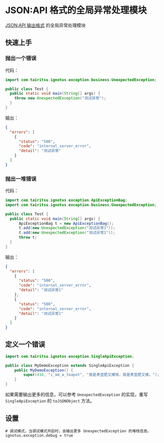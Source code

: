 # JSON:API 格式的全局异常处理模块
[JSON:API 输出格式](https://jsonapi.org/format/#errors) 的全局异常处理模块

## 快速上手

### 抛出一个错误

代码：
```java
import com.tairitsu.ignotus.exception.business.UnexpectedException;

public class Test {
  public static void main(String[] args) {
    throw new UnexpectedException("测试异常");
  }
}
```

输出：
```json
{
  "errors": [
    {
      "status": "500",
      "code": "internal_server_error",
      "detail": "测试异常"
    }
  ]
}
```

### 抛出一堆错误

代码：
```java
import com.tairitsu.ignotus.exception.ApiExceptionBag;
import com.tairitsu.ignotus.exception.business.UnexpectedException;

public class Test {
  public static void main(String[] args) {
      ApiExceptionBag t = new ApiExceptionBag();
      t.add(new UnexpectedException("测试异常1"));
      t.add(new UnexpectedException("测试异常1"));
      throw t;
  }
}
```

输出：
```json
{
  "errors": [
    {
      "status": "500",
      "code": "internal_server_error",
      "detail": "测试异常1"
    },
    {
      "status": "500",
      "code": "internal_server_error",
      "detail": "测试异常1"
    }
  ]
}
```

## 定义一个错误

```java
import com.tairitsu.ignotus.exception.SingleApiException;

public class MyDemoException extends SingleApiException {
    public MyDemoException() {
        super(418, "i_am_a_teapot", "我是茶壶肥又矮呀，我是茶壶肥又矮。");
    }
}
```

如果需要输出更多的信息，可以参考 `UnexpectedException` 的实现，重写 `SingleApiException` 的 `toJSONObject` 方法。

## 设置
```properties
# 调试模式，当调试模式开启时，会输出更多 UnexpectedException 的堆栈信息。
ignotus.exception.debug = true
```
